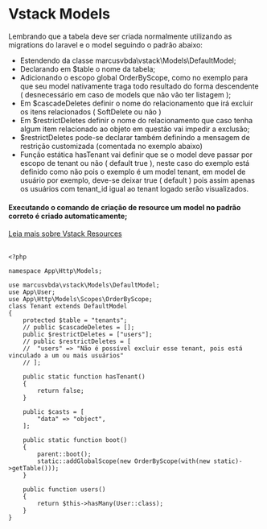 # Vstack Models

Lembrando que a tabela deve ser criada normalmente utilizando as migrations do laravel e o model seguindo o padrão abaixo:<br>
- Estendendo da classe  marcusvbda\vstack\Models\DefaultModel;
- Declarando em $table o nome da tabela;
- Adicionando o escopo global OrderByScope, como no exemplo para que seu model nativamente traga todo resultado do forma descendente ( desnecessário em caso de models que não vão ter listagem );
- Em $cascadeDeletes definir o nome do relacionamento que irá excluir os itens relacionados ( SoftDelete ou não ) 
- Em $restrictDeletes definir o nome do relacionamento que caso tenha algum item relacionado ao objeto em questão vai impedir a exclusão;
- $restrictDeletes pode-se declarar também definindo a mensagem de restrição customizada (comentada no exemplo abaixo)
- Função estática hasTenant vai definir que se o model deve passar por escopo de tenant ou não ( default true ), neste caso do exemplo está definido como não pois o exemplo é um model tenant, em model de usuário por exemplo, deve-se deixar true ( default ) pois assim apenas os usuários com tenant_id igual ao tenant logado serão visualizados.

#### Executando o comando de criação de resource um model no padrão correto é criado automaticamente;

[Leia mais sobre Vstack Resources](RESOURCES.md)
<br>
<br>

```
<?php

namespace App\Http\Models;

use marcusvbda\vstack\Models\DefaultModel;
use App\User;
use App\Http\Models\Scopes\OrderByScope;
class Tenant extends DefaultModel
{
	protected $table = "tenants";
	// public $cascadeDeletes = [];
	public $restrictDeletes = ["users"];
    // public $restrictDeletes = [
	// 	"users" => "Não é possível excluir esse tenant, pois está vinculado a um ou mais usuários"
	// ];

    public static function hasTenant() 
	{
		return false;
	}

	public $casts = [
		"data" => "object",
	];

	public static function boot()
	{
		parent::boot();
		static::addGlobalScope(new OrderByScope(with(new static)->getTable()));
	}

    public function users()
	{
		return $this->hasMany(User::class);
	}
}

```
